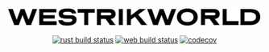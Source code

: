 <p align="center">
<img src="web-client/src/static/img/logo.png" alt="westrikworld"><br><br>
<a href="https://github.com/westrik/world/actions?query=workflow%3Arust"><img alt="rust build status" src="https://github.com/westrik/world/workflows/rust/badge.svg"></a>
<a href="https://github.com/westrik/world/actions?query=workflow%3Aweb"><img alt="web build status" src="https://github.com/westrik/world/workflows/web/badge.svg"></a>
<a href="https://codecov.io/gh/westrik/world"><img alt="codecov" src="https://codecov.io/gh/westrik/world/branch/master/graph/badge.svg?token=vPEkcLt73U"></a>
</p>
